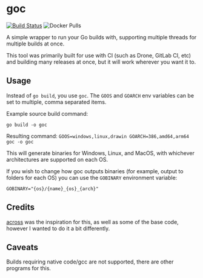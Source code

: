 goc
===
[![Build Status](https://github.drone.meow.tf/api/badges/tystuyfzand/goc/status.svg)](https://github.drone.meow.tf/tystuyfzand/goc) ![Docker Pulls](https://img.shields.io/docker/pulls/tystuyfzand/goc)

A simple wrapper to run your Go builds with, supporting multiple threads for multiple builds at once.

This tool was primarily built for use with CI (such as Drone, GitLab CI, etc) and building many releases at once, but it will work wherever you want it to.

Usage
-----

Instead of `go build`, you use `goc`. The `GOOS` and `GOARCH` env variables can be set to multiple, comma separated items.

Example source build command:

`go build -o goc`

Resulting command:
`GOOS=windows,linux,drawin GOARCH=386,amd64,arm64 goc -o goc`

This will generate binaries for Windows, Linux, and MacOS, with whichever architectures are supported on each OS.

If you wish to change how goc outputs binaries (for example, output to folders for each OS) you can use the `GOBINARY` environment variable:

`GOBINARY="{os}/{name}_{os}_{arch}"`

Credits
-------

[across](https://github.com/LordRusk/across) was the inspiration for this, as well as some of the base code, however I wanted to do it a bit differently.

Caveats
-------

Builds requiring native code/gcc are not supported, there are other programs for this.